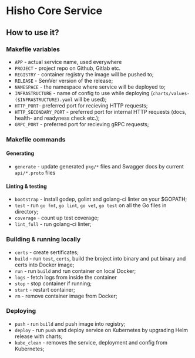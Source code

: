 # Hisho Core Service

## How to use it?

### Makefile variables

- `APP` - actual service name, used everywhere
- `PROJECT` - project repo on Github, Gitlab etc.
- `REGISTRY` - container registry the image will be pushed to;
- `RELEASE` - SemVer version of the release;
- `NAMESPACE` - the namespace where service will be deployed to;
- `INFRASTRUCTURE` - name of config to use while deploying (`charts/values-($INFRASTRUCTURE).yaml` will be used);
- `HTTP_PORT`- preferred port for recieving HTTP requests;
- `HTTP_SECONDARY_PORT` - preferred port for internal HTTP requests (docs, health- and readyness check etc.);
- `GRPC_PORT` - preferred port for recieving gRPC requests;

### Makefile commands

#### Generating
- `generate` - update generated `pkg/*` files and Swagger docs by current `api/*.proto` files

#### Linting & testing
- `bootstrap` - install godep, golint and golang-ci linter on your $GOPATH;
- `test` - run `go fmt`, `go lint`, `go vet`, `go test` on all the Go files in directory;
- `coverage` - count up test coverage;
- `lint_full` - run golang-ci linter;

### Building & running locally
- `certs` - create sertificates;
- `build` - run `test`, `certs`, build the broject into binary and put binary and certs into Docker image;
- `run` - run `build` and run container on local Docker;
- `logs` - fetch logs from inside the container
- `stop` - stop container if running;
- `start` - restart container;
- `rm` - remove container image from Docker;

### Deploying
- `push` - run `build` and push image into registry;
- `deploy` - run `push` and deploy service on Kubernetes by upgrading Helm release with charts;
- `kube_clean` - removes the service, deployment and config from Kubernetes;
